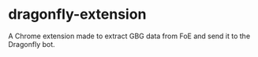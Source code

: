 # dragonfly-extension
A Chrome extension made to extract GBG data from FoE and send it to the Dragonfly bot.
